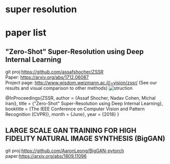 super resolution
=

# paper list
## "Zero-Shot" Super-Resolution using Deep Internal Learning
git proj:https://github.com/assafshocher/ZSSR<br>
Paper: https://arxiv.org/abs/1712.06087<br>
Project page: http://www.wisdom.weizmann.ac.il/~vision/zssr/ (See our results and visual comparison to other methods)<bt>
![struction](https://github.com/assafshocher/ZSSR/raw/master/figs/sketch.png)<br>

@InProceedings{ZSSR,
  author = {Assaf Shocher, Nadav Cohen, Michal Irani},
  title = {"Zero-Shot" Super-Resolution using Deep Internal Learning},
  booktitle = {The IEEE Conference on Computer Vision and Pattern Recognition (CVPR)},
  month = {June},
  year = {2018}
}<br>

## LARGE SCALE GAN TRAINING FOR HIGH FIDELITY NATURAL IMAGE SYNTHESIS (BigGAN) 
git proj:https://github.com/AaronLeong/BigGAN-pytorch<br>
paper:https://arxiv.org/abs/1809.11096<br>


